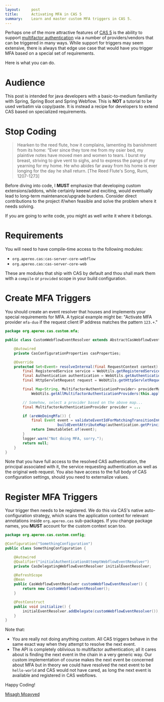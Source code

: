 ```yaml
---
layout:     post
title:      Activating MFA in CAS 5
summary:    Learn and master custom MFA triggers in CAS 5.
---
```


Perhaps one of the more attractive features of [CAS 5](https://apereo.github.io/cas/development) is the ability to support [multifactor authentication](https://apereo.github.io/cas/development/installation/Configuring-Multifactor-Authentication.html)
via a number of providers/vendors that can be triggered in many ways. While support for triggers may seem extensive, there is always
that edge use case that would have you trigger MFA based on a special set of requirements.

Here is what you can do.

# Audience

This post is intended for java developers with a basic-to-medium familiarity with Spring, Spring Boot and Spring Webflow.
This is **NOT** a tutorial to be used verbatim via copy/paste. It is instead a recipe for developers to extend CAS
based on specialized requirements.

# Stop Coding

> Hearken to the reed flute, how it complains, lamenting its banishment from its home: “Ever since they tore me from my osier bed, my plaintive notes have moved men and women to tears. I burst my breast, striving to give vent to sighs, and to express the pangs of my yearning for my home. He who abides far away from his home is ever longing for the day he shall return.
> [The Reed Flute's Song, Rumi, 1207-1273]

Before diving into code, I **MUST** emphasize that developing custom extensions/addons, while certainly keeewl and exciting, would eventually lead to long-term maintenance/upgrade burdens. Consider direct contributions to the project if/when feasible and solve the problem where it needs solving.

If you are going to write code, you might as well write it where it belongs.

# Requirements

You will need to have compile-time access to the following modules:

- `org.apereo.cas:cas-server-core-webflow`
- `org.apereo.cas:cas-server-core-web`

These are modules that ship with CAS by default and thou shall mark them with a `compile` or `provided` scope in your build configuration.

# Create MFA Triggers

You should create an event resolver that houses and implements your special requirements for MFA. A typical example might be: "Activate MFA provider `mfa-duo` if the request client IP address matches the pattern `123.+`."

```java
package org.apereo.cas.custom.mfa;

public class CustomWebflowEventResolver extends AbstractCasWebflowEventResolver {

    @Autowired
    private CasConfigurationProperties casProperties;

    @Override
    protected Set<Event> resolveInternal(final RequestContext context) {
        final RegisteredService service = WebUtils.getRegisteredService(context);
        final Authentication authentication = WebUtils.getAuthentication(context);
        final HttpServletRequest request = WebUtils.getHttpServletRequest(context);

        final Map<String, MultifactorAuthenticationProvider> providerMap =
            WebUtils.getAllMultifactorAuthenticationProviders(this.applicationContext);

        // Somehow, select a provider based on the above map...    
        final MultifactorAuthenticationProvider provider = ...

        if (areWeDoingMfa()) {
            final Event event = validateEventIdForMatchingTransitionInContext(provider.getId(), context,
                        buildEventAttributeMap(authentication.getPrincipal(), service, provider)));
            return ImmutableSet.of(event);
        }
        logger.warn("Not doing MFA, sorry.");
        return null;
    }
}
```

Note that you have full access to the resolved CAS authentication, the principal associated with it, the service requesting authentication as well as the original web request. You also have access to the full body of CAS configuration settings, should you need to externalize values.

# Register MFA Triggers

Your trigger then needs to be registered. We do this via CAS's native auto-configuration strategy, which scans the application context
for relevant annotations inside `org.apereo.cas` sub-packages. If you change package names, you **MUST** account for the custom context scan too.

```java
package org.apereo.cas.custom.config;

@Configuration("SomethingConfiguration")
public class SomethingConfiguration {

    @Autowired
    @Qualifier("initialAuthenticationAttemptWebflowEventResolver")
    private CasDelegatingWebflowEventResolver initialEventResolver;

    @RefreshScope
    @Bean
    public CasWebflowEventResolver customWebflowEventResolver() {
        return new CustomWebflowEventResolver();
    }

    @PostConstruct
    public void initialize() {
        initialEventResolver.addDelegate(customWebflowEventResolver());
    }
}
```

Note that:

- You are really not doing anything *custom*. All CAS triggers behave in the same exact way when
they attempt to resolve the next event.
- The API is completely oblivious to multifactor authentication; all it cares about is finding the next event in the chain in a very generic way. Our custom implementation of course makes the next event be concerned about MFA but in theory we could have resolved the next event to be `hello-world` and CAS would not have cared, as long the next event is available and registered in CAS webflows.

Happy Coding!

[Misagh Moayyed](https://twitter.com/misagh84)
